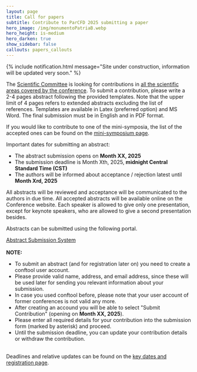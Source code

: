 ```yaml
---
layout: page
title: Call for papers
subtitle: Contribute to ParCFD 2025 submitting a paper
hero_image: /img/monumentoPatriaB.webp
hero_height: is-medium
hero_darken: true
show_sidebar: false
callouts: papers_callouts
---
```


{% include notification.html message="Site under construction, information will be updated very soon." %}

The [Scientific Committee](/committees) is looking for contributions in [all the scientific areas covered by the conference](/). To submit a contribution, please write a 2-4 pages abstract following the provided templates. Note that the upper limit of 4 pages refers to extended abstracts excluding the list of references. Templates are available in Latex (preferred option) and MS Word. The final submission must be in English and in PDF format.

If you would like to contribute to one of the mini-symposia, the list of the accepted ones can be found on the [mini-symposium page](/accepted-minisymposia/).

Important dates for submitting an abstract:

- The abstract submission opens on **Month XX, 2025**
- The submission deadline is Month Xth, 2025, **midnight Central Standard Time (CST)**
- The authors will be informed about acceptance / rejection latest until **Month Xrd, 2025**

All abstracts will be reviewed and acceptance will be communicated to the authors in due time. All accepted abstracts will be available online on the Conference website. Each speaker is allowed to give only one presentation, except for keynote speakers, who are allowed to give a second presentation besides.

Abstracts can be submitted using the following portal.

<div class="has-text-centered">
    <a href="https://www.conftool.net/parcfd2025/" class="button is-primary">
        Abstract Submission System
    </a>
</div>
<br/>
<article class="message is-primary">
    <div class="message-body">
        <span class="icon text-info">
            <i class="fas fa-info-circle"></i>
        </span>
        <b>NOTE:</b>
        <div class="content">
            <ul>
                <li>To submit an abstract (and for registration later on) you need to create a conftool user account.</li>
                <li>Please provide valid name, address, and email address, since these will be used later for sending you relevant information about your submission.</li>
                <li>In case you used conftool before, please note that your user account of former conferences is not valid any more.</li>
                <li>After creating an accound you will be able to select "Submit Contribution" (opening on <b>Month XX, 2025</b>).</li>
                <li>Please enter all required details for your contribution into the submission form (marked by asterisk) and proceed.</li>
                <li>Until the submission deadline, you can update your contribution details or withdraw the contribution.</li>
            </ul>
        </div>
    </div>
</article>
<br/>
Deadlines and relative updates can be found on the <a href="/key-dates-registration">key dates and registration page</a>.
